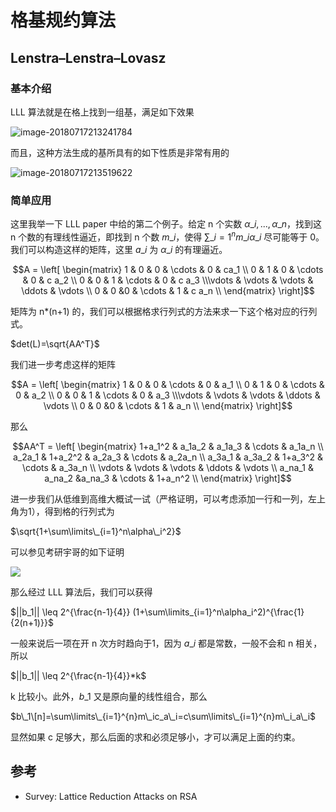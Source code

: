 # 格基规约算法

## Lenstra–Lenstra–Lovasz

### 基本介绍

LLL 算法就是在格上找到一组基，满足如下效果

![image-20180717213241784](figure/lll-def.png)

而且，这种方法生成的基所具有的如下性质是非常有用的

![image-20180717213519622](figure/lll-property.png)

### 简单应用

这里我举一下 LLL paper 中给的第二个例子。给定 n 个实数 $\alpha\_i,...,\alpha\_n$，找到这 n 个数的有理线性逼近，即找到 n 个数 $m\_i$，使得 $\sum\limits\_{i=1}^{n}m\_i\alpha\_i$ 尽可能等于 0。 我们可以构造这样的矩阵，这里 $a\_i$ 为 $\alpha\_i$ 的有理逼近。

$$A = \left[ \begin{matrix} 1 & 0 & 0 & \cdots & 0 & ca_1 \\ 0 & 1 & 0 & \cdots & 0 & c a_2 \\ 0 & 0 & 1 & \cdots & 0 & c a_3 \\\vdots & \vdots & \vdots & \ddots & \vdots \\ 0 & 0 &0 & \cdots & 1 & c a_n \\ \end{matrix} \right]$$

矩阵为 n\*(n+1) 的，我们可以根据格求行列式的方法来求一下这个格对应的行列式。

$det(L)=\sqrt{AA^T}$

我们进一步考虑这样的矩阵

$$A = \left[ \begin{matrix} 1 & 0 & 0 & \cdots & 0 & a_1 \\ 0 & 1 & 0 & \cdots & 0 & a_2 \\ 0 & 0 & 1 & \cdots & 0 & a_3 \\\vdots & \vdots & \vdots & \ddots & \vdots \\ 0 & 0 &0 & \cdots & 1 & a_n \\ \end{matrix} \right]$$

那么

$$AA^T = \left[ \begin{matrix} 1+a_1^2 & a_1a_2 & a_1a_3 & \cdots & a_1a_n \\ a_2a_1 & 1+a_2^2 & a_2a_3 & \cdots & a_2a_n \\ a_3a_1 & a_3a_2 & 1+a_3^2 & \cdots & a_3a_n \\ \vdots & \vdots & \vdots & \ddots & \vdots \\ a_na_1 & a_na_2 &a_na_3 & \cdots & 1+a_n^2 \\ \end{matrix} \right]$$

进一步我们从低维到高维大概试一试（严格证明，可以考虑添加一行和一列，左上角为1），得到格的行列式为

$\sqrt{1+\sum\limits\_{i=1}^n\alpha\_i^2}$

可以参见考研宇哥的如下证明

![](figure/lll-application2.png)

那么经过 LLL 算法后，我们可以获得

$||b\_1|| \leq 2^{\frac{n-1}{4\}} (1+\sum\limits\_{i=1}^n\alpha\_i^2)^{\frac{1}{2(n+1)\}}$

一般来说后一项在开 n 次方时趋向于1，因为 $a\_i$ 都是常数，一般不会和 n 相关，所以

$||b\_1|| \leq 2^{\frac{n-1}{4\}}\*k$

k 比较小。此外，$b\_1$ 又是原向量的线性组合，那么

$b\_1\[n]=\sum\limits\_{i=1}^{n}m\_ic_a\_i=c\sum\limits\_{i=1}^{n}m\_i_a\_i$

显然如果 c 足够大，那么后面的求和必须足够小，才可以满足上面的约束。

## 参考

* Survey: Lattice Reduction Attacks on RSA
